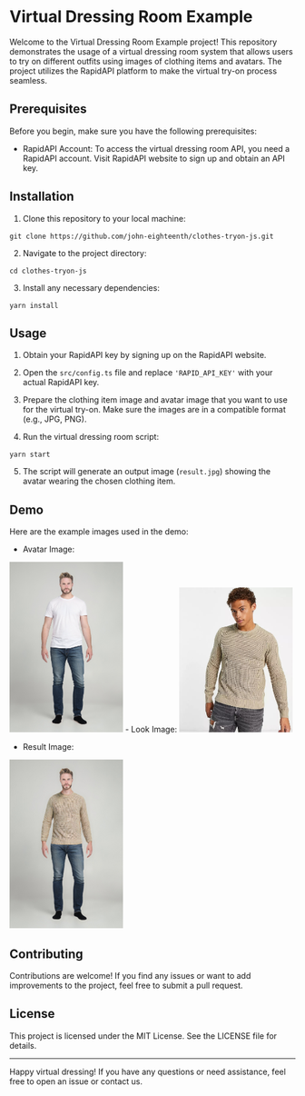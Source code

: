 # Virtual Dressing Room Example

Welcome to the Virtual Dressing Room Example project! This repository demonstrates the usage of a virtual dressing room system that allows users to try on different outfits using images of clothing items and avatars. The project utilizes the RapidAPI platform to make the virtual try-on process seamless.

## Prerequisites

Before you begin, make sure you have the following prerequisites:

- RapidAPI Account: To access the virtual dressing room API, you need a RapidAPI account. Visit RapidAPI website to sign up and obtain an API key.

## Installation

1. Clone this repository to your local machine:

```
git clone https://github.com/john-eighteenth/clothes-tryon-js.git
```

2. Navigate to the project directory:

```
cd clothes-tryon-js
```

3. Install any necessary dependencies:

```
yarn install
```

## Usage

1. Obtain your RapidAPI key by signing up on the RapidAPI website.

2. Open the `src/config.ts` file and replace `'RAPID_API_KEY'` with your actual RapidAPI key.

3. Prepare the clothing item image and avatar image that you want to use for the virtual try-on. Make sure the images are in a compatible format (e.g., JPG, PNG).

4. Run the virtual dressing room script:

```
yarn start
```

5. The script will generate an output image (`result.jpg`) showing the avatar wearing the chosen clothing item.

## Demo

Here are the example images used in the demo:

- Avatar Image: 

<img src="resources/avatar.jpg" width="200">
- Look Image: 

<img src="resources/look.jpg" width="200">

- Result Image: 
<img src="resources/result.jpg" width="200">

## Contributing

Contributions are welcome! If you find any issues or want to add improvements to the project, feel free to submit a pull request.

## License

This project is licensed under the MIT License. See the LICENSE file for details.

---

Happy virtual dressing! If you have any questions or need assistance, feel free to open an issue or contact us.

